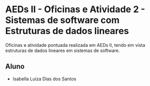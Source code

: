 # AEDs II - Oficinas e Atividade 2 - Sistemas de software com Estruturas de dados lineares 
Oficinas e atividade pontuada realizada em AEDs II, tendo em vista estruturas de dados lineares em sistemas de software.

## Aluno 

* Isabella Luiza Dias dos Santos


